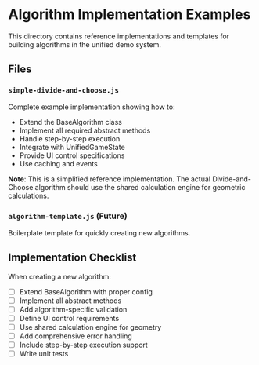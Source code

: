 ﻿# Algorithm Implementation Examples

This directory contains reference implementations and templates for building algorithms in the unified demo system.

## Files

### `simple-divide-and-choose.js`
Complete example implementation showing how to:
- Extend the BaseAlgorithm class
- Implement all required abstract methods
- Handle step-by-step execution
- Integrate with UnifiedGameState
- Provide UI control specifications
- Use caching and events

**Note**: This is a simplified reference implementation. The actual Divide-and-Choose algorithm should use the shared calculation engine for geometric calculations.

### `algorithm-template.js` (Future)
Boilerplate template for quickly creating new algorithms.

## Implementation Checklist
When creating a new algorithm:
- [ ] Extend BaseAlgorithm with proper config
- [ ] Implement all abstract methods
- [ ] Add algorithm-specific validation
- [ ] Define UI control requirements
- [ ] Use shared calculation engine for geometry
- [ ] Add comprehensive error handling
- [ ] Include step-by-step execution support
- [ ] Write unit tests